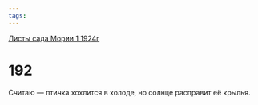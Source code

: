 ```yaml
---
tags:
---
```



[Листы сада Мории 1 1924г](/agni/1924)



# 192

Считаю — птичка хохлится в холоде, но солнце расправит её крылья.   


